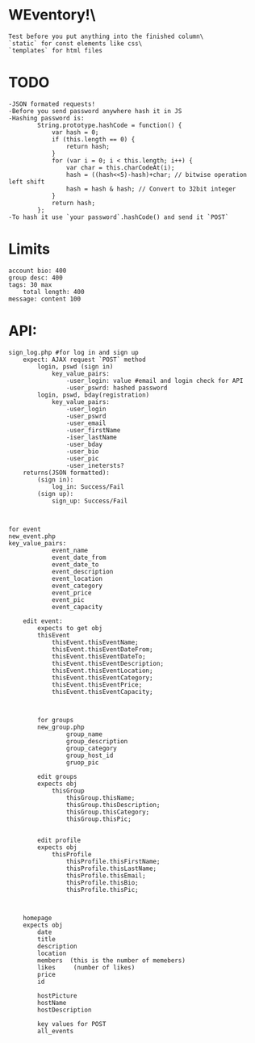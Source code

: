 # WEventory!\
    Test before you put anything into the finished column\
    `static` for const elements like css\
    `templates` for html files
    
# TODO
    -JSON formated requests!
    -Before you send password anywhere hash it in JS
    -Hashing password is:
            String.prototype.hashCode = function() {
                var hash = 0;
                if (this.length == 0) {
                    return hash;
                }
                for (var i = 0; i < this.length; i++) {
                    var char = this.charCodeAt(i);
                    hash = ((hash<<5)-hash)+char; // bitwise operation left shift
                    hash = hash & hash; // Convert to 32bit integer
                }
                return hash;
            };
    -To hash it use `your password`.hashCode() and send it `POST`


# Limits
    account bio: 400
    group desc: 400
    tags: 30 max
        total length: 400
    message: content 100
    



# API:
    sign_log.php #for log in and sign up
        expect: AJAX request `POST` method 
            login, pswd (sign in)
                key_value_pairs:
                    -user_login: value #email and login check for API
                    -user_pswrd: hashed password
            login, pswd, bday(registration)
                key_value_pairs:
                    -user_login
                    -user_pswrd
                    -user_email
                    -user_firstName
                    -iser_lastName
                    -user_bday
                    -user_bio
                    -user_pic
                    -user_inetersts?
        returns(JSON formatted):
            (sign in):
                log_in: Success/Fail
            (sign up):
                sign_up: Success/Fail



    for event 
    new_event.php
    key_value_pairs:
                event_name
                event_date_from
                event_date_to
                event_description
                event_location
                event_category
                event_price
                event_pic
                event_capacity

        edit event: 
            expects to get obj
            thisEvent 
                thisEvent.thisEventName;
                thisEvent.thisEventDateFrom;
                thisEvent.thisEventDateTo;
                thisEvent.thisEventDescription;
                thisEvent.thisEventLocation;
                thisEvent.thisEventCategory;
                thisEvent.thisEventPrice;
                thisEvent.thisEventCapacity;



            for groups 
            new_group.php
                    group_name
                    group_description
                    group_category
                    group_host_id
                    gruop_pic

            edit groups 
            expects obj 
                thisGroup
                    thisGroup.thisName;
                    thisGroup.thisDescription;
                    thisGroup.thisCategory;
                    thisGroup.thisPic;


            edit profile 
            expects obj 
                thisProfile
                    thisProfile.thisFirstName;
                    thisProfile.thisLastName;
                    thisProfile.thisEmail;
                    thisProfile.thisBio;
                    thisProfile.thisPic;



        homepage 
        expects obj 
            date
            title
            description
            location 
            members  (this is the number of memebers) 
            likes     (number of likes)
            price
            id

            hostPicture
            hostName
            hostDescription

            key values for POST 
            all_events
